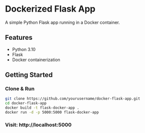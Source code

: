 # Dockerized Flask App

A simple Python Flask app running in a Docker container.

## Features
- Python 3.10
- Flask
- Docker containerization

## Getting Started

### Clone & Run
```bash
git clone https://github.com/yourusername/docker-flask-app.git
cd docker-flask-app
docker build -t flask-docker-app .
docker run -d -p 5000:5000 flask-docker-app
```
### Visit: http://localhost:5000
